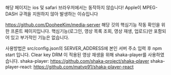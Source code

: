 해당 페이지는 ios 및 safari 브라우저에서는 동작하지 않습니다!
    Apple이 MPEG-DASH 규격을 지원하지 않아 발생하는 이슈입니다

https://github.com/DooheeKim/media-server 해당 깃의 핵심기능 작동 확인을 위한 프론트 페이지입니다.
핵심기능(로그인, 영상 목록 조회, 영상 재생, 업로드)만 포함되어 있고 부가적인 기능은 없습니다.

사용방법은 src/config.json의 SERVER_ADDRESS에 본인 서버 주소 입력 후 npm start 입니다.
Clear key DRM 이 적용된 영상 재생을 위해 shaka-player를 사용하였습니다.
    shaka-player: https://github.com/shaka-project/shaka-player
    shaka-player-react: https://github.com/matvp91/shaka-player-react
